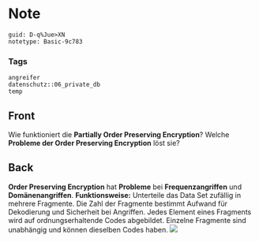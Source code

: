 # Note
```
guid: D-q%Jue>XN
notetype: Basic-9c783
```

### Tags
```
angreifer
datenschutz::06_private_db
temp
```

## Front
Wie funktioniert die <b>Partially Order Preserving Encryption</b>?
Welche <b>Probleme der Order Preserving Encryption</b> löst sie?

## Back
<b>Order Preserving Encryption</b> hat <b>Probleme</b> bei
<b>Frequenzangriffen</b> und <b>Domänenangriffen</b>.
<b>Funktionsweise:</b> Unterteile das Data Set zufällig in mehrere
Fragmente. Die Zahl der Fragmente bestimmt Aufwand für Dekodierung
und Sicherheit bei Angriffen. Jedes Element eines Fragments wird
auf ordnungserhaltende Codes abgebildet. Einzelne Fragmente sind
unabhängig und können dieselben Codes haben. <img src="paste-ce16ebb52615a5e19c154bf4675841db1b61fedc.jpg">

